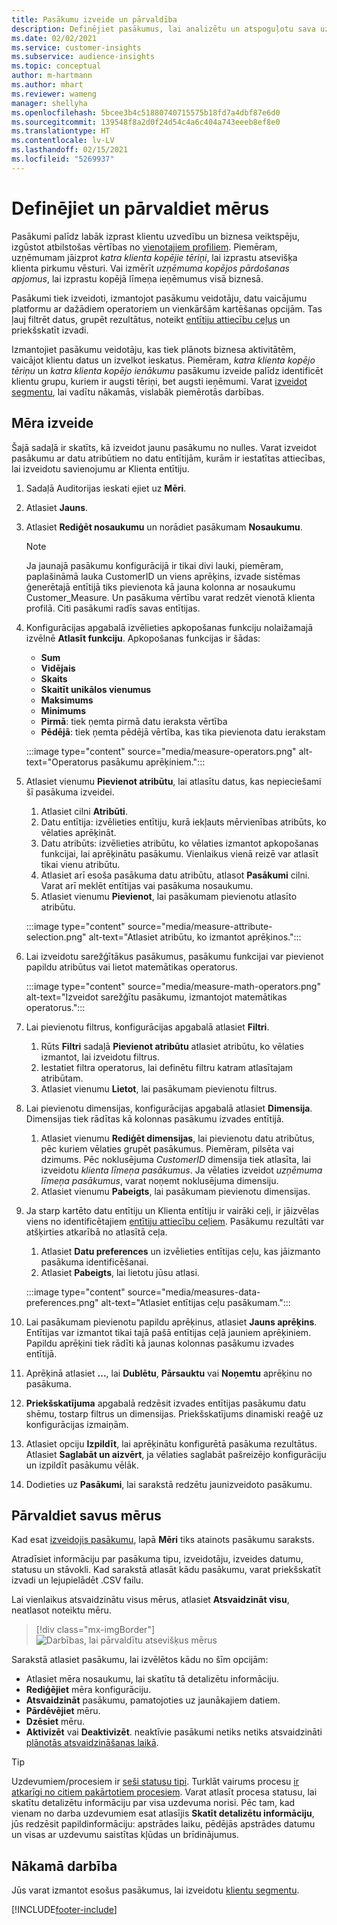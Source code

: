 ```yaml
---
title: Pasākumu izveide un pārvaldība
description: Definējiet pasākumus, lai analizētu un atspoguļotu sava uzņēmuma veiktspēju.
ms.date: 02/02/2021
ms.service: customer-insights
ms.subservice: audience-insights
ms.topic: conceptual
author: m-hartmann
ms.author: mhart
ms.reviewer: wameng
manager: shellyha
ms.openlocfilehash: 5bcee3b4c51880740715575b18fd7a4dbf87e6d0
ms.sourcegitcommit: 139548f8a2d0f24d54c4a6c404a743eeeb8ef8e0
ms.translationtype: HT
ms.contentlocale: lv-LV
ms.lasthandoff: 02/15/2021
ms.locfileid: "5269937"
---
```

# <a name="define-and-manage-measures"></a>Definējiet un pārvaldiet mērus

Pasākumi palīdz labāk izprast klientu uzvedību un biznesa veiktspēju, izgūstot atbilstošas vērtības no [vienotajiem profiliem](data-unification.md). Piemēram, uzņēmumam jāizprot *katra klienta kopējie tēriņi*, lai izprastu atsevišķa klienta pirkumu vēsturi. Vai izmērīt *uzņēmuma kopējos pārdošanas apjomus*, lai izprastu kopējā līmeņa ieņēmumus visā biznesā.  

Pasākumi tiek izveidoti, izmantojot pasākumu veidotāju, datu vaicājumu platformu ar dažādiem operatoriem un vienkāršām kartēšanas opcijām. Tas ļauj filtrēt datus, grupēt rezultātus, noteikt [entītiju attiecību ceļus](relationships.md) un priekšskatīt izvadi.

Izmantojiet pasākumu veidotāju, kas tiek plānots biznesa aktivitātēm, vaicājot klientu datus un izvelkot ieskatus. Piemēram, *katra klienta kopējo tēriņu* un *katra klienta kopējo ienākumu* pasākumu izveide palīdz identificēt klientu grupu, kuriem ir augsti tēriņi, bet augsti ieņēmumi. Varat [izveidot segmentu](segments.md), lai vadītu nākamās, vislabāk piemērotās darbības. 

## <a name="create-a-measure"></a>Mēra izveide

Šajā sadaļā ir skatīts, kā izveidot jaunu pasākumu no nulles. Varat izveidot pasākumu ar datu atribūtiem no datu entītijām, kurām ir iestatītas attiecības, lai izveidotu savienojumu ar Klienta entītiju. 

1. Sadaļā Auditorijas ieskati ejiet uz **Mēri**.

1. Atlasiet **Jauns**.

1. Atlasiet **Rediģēt nosaukumu** un norādiet pasākumam **Nosaukumu**. 
   > [!NOTE]
   > Ja jaunajā pasākumu konfigurācijā ir tikai divi lauki, piemēram, paplašināmā lauka CustomerID un viens aprēķins, izvade sistēmas ģenerētajā entītijā tiks pievienota kā jauna kolonna ar nosaukumu Customer_Measure. Un pasākuma vērtību varat redzēt vienotā klienta profilā. Citi pasākumi radīs savas entītijas.

1. Konfigurācijas apgabalā izvēlieties apkopošanas funkciju nolaižamajā izvēlnē **Atlasīt funkciju**. Apkopošanas funkcijas ir šādas: 
   - **Sum**
   - **Vidējais**
   - **Skaits**
   - **Skaitīt unikālos vienumus**
   - **Maksimums**
   - **Minimums**
   - **Pirmā**: tiek ņemta pirmā datu ieraksta vērtība
   - **Pēdējā**: tiek ņemta pēdējā vērtība, kas tika pievienota datu ierakstam

   :::image type="content" source="media/measure-operators.png" alt-text="Operatorus pasākumu aprēķiniem.":::

1. Atlasiet vienumu **Pievienot atribūtu**, lai atlasītu datus, kas nepieciešami šī pasākuma izveidei.
   
   1. Atlasiet cilni **Atribūti**. 
   1. Datu entītija: izvēlieties entītiju, kurā iekļauts mērvienības atribūts, ko vēlaties aprēķināt. 
   1. Datu atribūts: izvēlieties atribūtu, ko vēlaties izmantot apkopošanas funkcijai, lai aprēķinātu pasākumu. Vienlaikus vienā reizē var atlasīt tikai vienu atribūtu.
   1. Atlasiet arī esoša pasākuma datu atribūtu, atlasot **Pasākumi** cilni. Varat arī meklēt entītijas vai pasākuma nosaukumu. 
   1. Atlasiet vienumu **Pievienot**, lai pasākumam pievienotu atlasīto atribūtu.

   :::image type="content" source="media/measure-attribute-selection.png" alt-text="Atlasiet atribūtu, ko izmantot aprēķinos.":::

1. Lai izveidotu sarežģītākus pasākumus, pasākumu funkcijai var pievienot papildu atribūtus vai lietot matemātikas operatorus.

   :::image type="content" source="media/measure-math-operators.png" alt-text="Izveidot sarežģītu pasākumu, izmantojot matemātikas operatorus.":::

1. Lai pievienotu filtrus, konfigurācijas apgabalā atlasiet **Filtri**. 
  
   1. Rūts **Filtri** sadaļā **Pievienot atribūtu** atlasiet atribūtu, ko vēlaties izmantot, lai izveidotu filtrus.
   1. Iestatiet filtra operatorus, lai definētu filtru katram atlasītajam atribūtam.
   1. Atlasiet vienumu **Lietot**, lai pasākumam pievienotu filtrus.

1. Lai pievienotu dimensijas, konfigurācijas apgabalā atlasiet **Dimensija**. Dimensijas tiek rādītas kā kolonnas pasākumu izvades entītijā.
   1. Atlasiet vienumu **Rediģēt dimensijas**, lai pievienotu datu atribūtus, pēc kuriem vēlaties grupēt pasākumus. Piemēram, pilsēta vai dzimums. Pēc noklusējuma *CustomerID* dimensija tiek atlasīta, lai izveidotu *klienta līmeņa pasākumus*. Ja vēlaties izveidot *uzņēmuma līmeņa pasākumus*, varat noņemt noklusējuma dimensiju.
   1. Atlasiet vienumu **Pabeigts**, lai pasākumam pievienotu dimensijas.

1. Ja starp kartēto datu entītiju un Klienta entītiju ir vairāki ceļi, ir jāizvēlas viens no identificētajiem [entītiju attiecību ceļiem](relationships.md). Pasākumu rezultāti var atšķirties atkarībā no atlasītā ceļa.
   1. Atlasiet **Datu preferences** un izvēlieties entītijas ceļu, kas jāizmanto pasākuma identificēšanai.
   1. Atlasiet **Pabeigts**, lai lietotu jūsu atlasi. 

   :::image type="content" source="media/measures-data-preferences.png" alt-text="Atlasiet entītijas ceļu pasākumam.":::

1. Lai pasākumam pievienotu papildu aprēķinus, atlasiet **Jauns aprēķins**. Entītijas var izmantot tikai tajā pašā entītijas ceļā jauniem aprēķiniem. Papildu aprēķini tiek rādīti kā jaunas kolonnas pasākumu izvades entītijā.

1. Aprēķinā atlasiet **...**, lai **Dublētu**, **Pārsauktu** vai **Noņemtu** aprēķinu no pasākuma.

1. **Priekšskatījuma** apgabalā redzēsit izvades entītijas pasākumu datu shēmu, tostarp filtrus un dimensijas. Priekšskatījums dinamiski reaģē uz konfigurācijas izmaiņām.

1. Atlasiet opciju **Izpildīt**, lai aprēķinātu konfigurētā pasākuma rezultātus. Atlasiet **Saglabāt un aizvērt**, ja vēlaties saglabāt pašreizējo konfigurāciju un izpildīt pasākumu vēlāk.

1. Dodieties uz **Pasākumi**, lai sarakstā redzētu jaunizveidoto pasākumu.

## <a name="manage-your-measures"></a>Pārvaldiet savus mērus

Kad esat [izveidojis pasākumu](#create-a-measure), lapā **Mēri** tiks atainots pasākumu saraksts.

Atradīsiet informāciju par pasākuma tipu, izveidotāju, izveides datumu, statusu un stāvokli. Kad sarakstā atlasāt kādu pasākumu, varat priekšskatīt izvadi un lejupielādēt .CSV failu.

Lai vienlaikus atsvaidzinātu visus mērus, atlasiet **Atsvaidzināt visu**, neatlasot noteiktu mēru.

> [!div class="mx-imgBorder"]
> ![Darbības, lai pārvaldītu atsevišķus mērus](media/measure-actions.png "Darbības, lai pārvaldītu atsevišķus mērus")

Sarakstā atlasiet pasākumu, lai izvēlētos kādu no šīm opcijām:

- Atlasiet mēra nosaukumu, lai skatītu tā detalizētu informāciju.
- **Rediģējiet** mēra konfigurāciju.
- **Atsvaidzināt** pasākumu, pamatojoties uz jaunākajiem datiem.
- **Pārdēvējiet** mēru. 
- **Dzēsiet** mēru.
- **Aktivizēt** vai **Deaktivizēt**. neaktīvie pasākumi netiks netiks atsvaidzināti [plānotās atsvaidzināšanas laikā](system.md#schedule-tab).

> [!TIP]
> Uzdevumiem/procesiem ir [seši statusu tipi](system.md#status-types). Turklāt vairums procesu [ir atkarīgi no citiem pakārtotiem procesiem](system.md#refresh-policies). Varat atlasīt procesa statusu, lai skatītu detalizētu informāciju par visa uzdevuma norisi. Pēc tam, kad vienam no darba uzdevumiem esat atlasījis **Skatīt detalizētu informāciju**, jūs redzēsit papildinformāciju: apstrādes laiku, pēdējās apstrādes datumu un visas ar uzdevumu saistītas kļūdas un brīdinājumus.

## <a name="next-step"></a>Nākamā darbība

Jūs varat izmantot esošus pasākumus, lai izveidotu [klientu segmentu](segments.md).


[!INCLUDE[footer-include](../includes/footer-banner.md)]